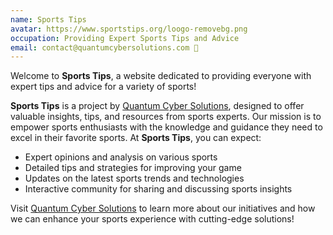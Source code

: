 ```yaml
---
name: Sports Tips
avatar: https://www.sportstips.org/loogo-removebg.png
occupation: Providing Expert Sports Tips and Advice
email: contact@quantumcybersolutions.com 📧
---
```


Welcome to **Sports Tips**, a website dedicated to providing everyone with expert tips and advice for a variety of sports!

**Sports Tips** is a project by [Quantum Cyber Solutions](https://www.quantumcybersolutions.com/), designed to offer valuable insights, tips, and resources from sports experts. Our mission is to empower sports enthusiasts with the knowledge and guidance they need to excel in their favorite sports.
At **Sports Tips**, you can expect:

- Expert opinions and analysis on various sports
- Detailed tips and strategies for improving your game
- Updates on the latest sports trends and technologies
- Interactive community for sharing and discussing sports insights

Visit [Quantum Cyber Solutions](https://www.quantumcybersolutions.com/) to learn more about our initiatives and how we can enhance your sports experience with cutting-edge solutions!

